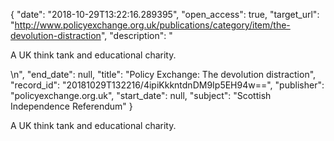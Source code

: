 {
  "date": "2018-10-29T13:22:16.289395", 
  "open_access": true, 
  "target_url": "http://www.policyexchange.org.uk/publications/category/item/the-devolution-distraction", 
  "description": "<p>A UK think tank and educational charity.</p>\n", 
  "end_date": null, 
  "title": "Policy Exchange: The devolution distraction", 
  "record_id": "20181029T132216/4ipiKkkntdnDM9Ip5EH94w==", 
  "publisher": "policyexchange.org.uk", 
  "start_date": null, 
  "subject": "Scottish Independence Referendum"
}

<p>A UK think tank and educational charity.</p>
